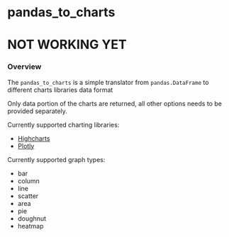 # pandas_to_charts

# NOT WORKING YET

### Overview

The `pandas_to_charts` is a simple translator from `pandas.DataFrame` to different charts libraries data format

Only data portion of the charts are returned, all other options needs to be provided separately.

Currently supported charting libraries:
*  [Highcharts]
*  [Plotly]

Currently supported graph types:
*  bar
*  column
*  line
*  scatter
*  area
*  pie
*  doughnut
*  heatmap

[documentation]: https://collerek.github.io/pandas_to_charts/
[Highcharts]: https://www.highcharts.com/
[Plotly]: https://plotly.com/python/
[Charts.js]: https://www.chartjs.org/
